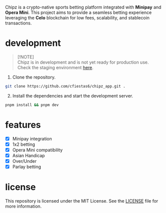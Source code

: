 Chipz is a crypto-native sports betting platform integrated with **Minipay** and
**Opera Mini**. This project aims to provide a seamless betting experience
leveraging the **Celo** blockchain for low fees, scalability, and stablecoin
transactions.

# development

> [!NOTE]\
> Chipz is in development and is not yet ready for production use. Check the
> staging environment [here](https://chipz-staging.vercel.app/).

1. Clone the repository.

```sh
git clone https://github.com/cfiestas6/chipz_app.git .
```

2. Install the dependencies and start the development server.

```sh
pnpm install && pnpm dev
```

# features

- [x] Minipay integration
- [x] 1x2 betting
- [x] Opera Mini compatibility
- [x] Asian Handicap
- [x] Over/Under
- [x] Parlay betting

# license

This repository is licensed under the MIT License. See the [LICENSE](/LICENSE)
file for more information.

